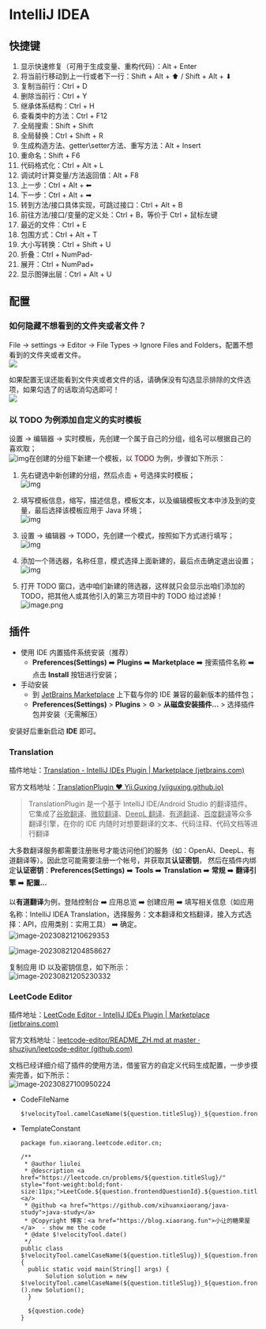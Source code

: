 # IntelliJ IDEA

## 快捷键

1. 显示快速修复（可用于生成变量、重构代码）：Alt + Enter
2. 将当前行移动到上一行或者下一行：Shift + Alt + ⬆ / Shift + Alt + ⬇
3. 复制当前行：Ctrl + D
4. 删除当前行：Ctrl + Y
5. 继承体系结构：Ctrl + H
6. 查看类中的方法：Ctrl + F12
7. 全局搜索：Shift + Shift
8. 全局替换：Ctrl + Shift + R
9. 生成构造方法、getter\setter方法、重写方法：Alt + Insert
10. 重命名：Shift + F6
11. 代码格式化：Ctrl + Alt + L
12. 调试时计算变量/方法返回值：Alt + F8
13. 上一步：Ctrl + Alt + ⬅
14. 下一步：Ctrl + Alt + ➡
15. 转到方法/接口具体实现，可跳过接口：Ctrl + Alt + B
16. 前往方法/接口/变量的定义处：Ctrl + B，等价于 Ctrl + 鼠标左键
17. 最近的文件：Ctrl + E
18. 包围方式：Ctrl + Alt + T
19. 大小写转换：Ctrl + Shift + U
20. 折叠：Ctrl + NumPad-
21. 展开：Ctrl + NumPad+
22. 显示图弹出层：Ctrl + Alt + U

## 配置

### 如何隐藏不想看到的文件夹或者文件？

File -> settings -> Editor -> File Types -> Ignore Files and Folders，配置不想看到的文件夹或者文件。<br />![](https://fastly.jsdelivr.net/gh/xihuanxiaorang/img/202308041718338.png)

如果配置无误还能看到文件夹或者文件的话，请确保没有勾选显示排除的文件选项，如果勾选了的话取消勾选即可！<br />![](https://fastly.jsdelivr.net/gh/xihuanxiaorang/img/202308041723979.png)

### 以 TODO 为例添加自定义的实时模板

设置 -> 编辑器 -> 实时模板，先创建一个属于自己的分组，组名可以根据自己的喜欢取；<br />![img](https://fastly.jsdelivr.net/gh/xihuanxiaorang/img/202308041706690.png)在创建的分组下新建一个模板，以 <span style="background-color: rgb(251, 228, 231);">TODO</span> 为例，步骤如下所示：

1. 先右键选中新创建的分组，然后点击 + 号选择实时模板；<br />![img](https://fastly.jsdelivr.net/gh/xihuanxiaorang/img/202308041707518.png)

2. 填写模板信息，缩写，描述信息，模板文本，以及编辑模板文本中涉及到的变量，最后选择该模板应用于 Java 环境；<br />![img](https://fastly.jsdelivr.net/gh/xihuanxiaorang/img/202308041707094.png)

3. 设置 -> 编辑器 -> TODO，先创建一个模式，按照如下方式进行填写；<br />![img](https://fastly.jsdelivr.net/gh/xihuanxiaorang/img/202308041707324.png)

4. 添加一个筛选器，名称任意，模式选择上面新建的，最后点击确定退出设置；<br />![img](https://fastly.jsdelivr.net/gh/xihuanxiaorang/img/202308041708909.png)

5. 打开 TODO 窗口，选中咱们新建的筛选器，这样就只会显示出咱们添加的 TODO，把其他人或其他引入的第三方项目中的 TODO 给过滤掉！<br />![image.png](https://fastly.jsdelivr.net/gh/xihuanxiaorang/img/202308041708006.png)

## 插件

- 使用 IDE 内置插件系统安装（推荐）
  - **Preferences(Settings)** ➡️ **Plugins** ➡️ **Marketplace** ➡️ 搜索插件名称 ➡️ 点击 **Install** 按钮进行安装；
- 手动安装
  - 到 [JetBrains Marketplace](https://plugins.jetbrains.com/) 上下载与你的 IDE 兼容的最新版本的插件包；
  - **Preferences(Settings)** > **Plugins** > ⚙ > **从磁盘安装插件...** > 选择插件包并安装（无需解压）

安装好后重新启动 **IDE** 即可。

### Translation

插件地址：[Translation - IntelliJ IDEs Plugin | Marketplace (jetbrains.com)](https://plugins.jetbrains.com/plugin/8579-translation)

官方文档地址：[TranslationPlugin ❤️ Yii.Guxing (yiiguxing.github.io)](https://yiiguxing.github.io/TranslationPlugin/#/)

> TranslationPlugin 是一个基于 IntelliJ IDE/Android Studio 的翻译插件。它集成了<u>谷歌翻译</u>、<u>微软翻译</u>、<u>DeepL 翻译</u>、<u>有道翻译</u>、<u>百度翻译</u>等众多翻译引擎，在你的 IDE 内随时对想要翻译的文本、代码注释、代码文档等进行翻译

大多数翻译服务都需要注册账号才能访问他们的服务（如：OpenAI、DeepL、有道翻译等）。因此您可能需要注册一个帐号，并获取其**认证密钥**， 然后在插件内绑定**认证密钥**：**Preferences(Settings)** ➡️ **Tools** ➡️ **Translation** ➡️ **常规** ➡️ **翻译引擎** ➡️  **配置...**

以**有道翻译**为例，登陆控制台 ➡️ 应用总览 ➡️ 创建应用 ➡️ 填写相关信息（如应用名称：IntelliJ IDEA Translation，选择服务：文本翻译和文档翻译，接入方式选择：API，应用类别：实用工具） ➡️ 确定。 <br />![image-20230821210629353](https://fastly.jsdelivr.net/gh/xihuanxiaorang/img/202308212106442.png)

![image-20230821204858627](https://fastly.jsdelivr.net/gh/xihuanxiaorang/img/202308212048685.png)

复制应用 ID 以及密钥信息，如下所示：<br />![image-20230821205230332](https://fastly.jsdelivr.net/gh/xihuanxiaorang/img/202308212052416.png)

### LeetCode Editor

插件地址：[LeetCode Editor - IntelliJ IDEs Plugin | Marketplace (jetbrains.com)](https://plugins.jetbrains.com/plugin/12132-leetcode-editor)

官方文档地址：[leetcode-editor/README_ZH.md at master · shuzijun/leetcode-editor (github.com)](https://github.com/shuzijun/leetcode-editor/blob/master/README_ZH.md)

文档已经详细介绍了插件的使用方法，借鉴官方的自定义代码生成配置，一步步摸索完善，如下所示：<br />![image-20230827100950224](https://fastly.jsdelivr.net/gh/xihuanxiaorang/img/202308271009333.png)

- CodeFileName

  ```
  $!velocityTool.camelCaseName(${question.titleSlug})_${question.frontendQuestionId}
  ```

- TemplateConstant

  ```
  package fun.xiaorang.leetcode.editor.cn;
  
  /**
   * @author liulei
   * @description <a href="https://leetcode.cn/problems/${question.titleSlug}/" style="font-weight:bold;font-size:11px;">LeetCode.${question.frontendQuestionId}.${question.title}<a/>
   * @github <a href="https://github.com/xihuanxiaorang/java-study">java-study</a>
   * @Copyright 博客：<a href="https://blog.xiaorang.fun">小让的糖果屋</a>  - show me the code
   * @date $!velocityTool.date()
   */
  public class $!velocityTool.camelCaseName(${question.titleSlug})_${question.frontendQuestionId} {
    public static void main(String[] args) {
         Solution solution = new $!velocityTool.camelCaseName(${question.titleSlug})_${question.frontendQuestionId}().new Solution();
    }
    
    ${question.code}
  }
  ```
